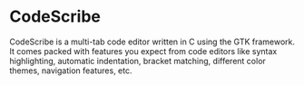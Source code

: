 # CodeScribe
CodeScribe is a multi-tab code editor written in C using the GTK framework. It comes packed with features you expect from code editors like syntax highlighting, automatic indentation, bracket matching, different color themes, navigation features, etc.
